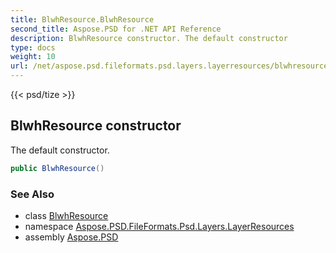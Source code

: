 ```yaml
---
title: BlwhResource.BlwhResource
second_title: Aspose.PSD for .NET API Reference
description: BlwhResource constructor. The default constructor
type: docs
weight: 10
url: /net/aspose.psd.fileformats.psd.layers.layerresources/blwhresource/blwhresource/
---
```

{{< psd/tize >}}
## BlwhResource constructor

The default constructor.

```csharp
public BlwhResource()
```

### See Also

* class [BlwhResource](../)
* namespace [Aspose.PSD.FileFormats.Psd.Layers.LayerResources](../../blwhresource/)
* assembly [Aspose.PSD](../../../)


